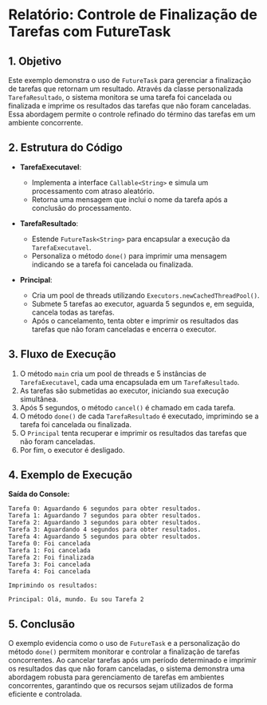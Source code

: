 # Relatório: Controle de Finalização de Tarefas com FutureTask

## 1. Objetivo
Este exemplo demonstra o uso de `FutureTask` para gerenciar a finalização de tarefas que retornam um resultado. Através da classe personalizada `TarefaResultado`, o sistema monitora se uma tarefa foi cancelada ou finalizada e imprime os resultados das tarefas que não foram canceladas. Essa abordagem permite o controle refinado do término das tarefas em um ambiente concorrente.

## 2. Estrutura do Código
- **TarefaExecutavel**:  
  - Implementa a interface `Callable<String>` e simula um processamento com atraso aleatório.
  - Retorna uma mensagem que inclui o nome da tarefa após a conclusão do processamento.

- **TarefaResultado**:  
  - Estende `FutureTask<String>` para encapsular a execução da `TarefaExecutavel`.
  - Personaliza o método `done()` para imprimir uma mensagem indicando se a tarefa foi cancelada ou finalizada.

- **Principal**:  
  - Cria um pool de threads utilizando `Executors.newCachedThreadPool()`.
  - Submete 5 tarefas ao executor, aguarda 5 segundos e, em seguida, cancela todas as tarefas.
  - Após o cancelamento, tenta obter e imprimir os resultados das tarefas que não foram canceladas e encerra o executor.

## 3. Fluxo de Execução
1. O método `main` cria um pool de threads e 5 instâncias de `TarefaExecutavel`, cada uma encapsulada em um `TarefaResultado`.
2. As tarefas são submetidas ao executor, iniciando sua execução simultânea.
3. Após 5 segundos, o método `cancel()` é chamado em cada tarefa.
4. O método `done()` de cada `TarefaResultado` é executado, imprimindo se a tarefa foi cancelada ou finalizada.
5. O `Principal` tenta recuperar e imprimir os resultados das tarefas que não foram canceladas.
6. Por fim, o executor é desligado.

## 4. Exemplo de Execução
**Saída do Console:**
```text
Tarefa 0: Aguardando 6 segundos para obter resultados.
Tarefa 1: Aguardando 7 segundos para obter resultados.
Tarefa 2: Aguardando 3 segundos para obter resultados.
Tarefa 3: Aguardando 4 segundos para obter resultados.
Tarefa 4: Aguardando 5 segundos para obter resultados.
Tarefa 0: Foi cancelada
Tarefa 1: Foi cancelada
Tarefa 2: Foi finalizada
Tarefa 3: Foi cancelada
Tarefa 4: Foi cancelada

Imprimindo os resultados:

Principal: Olá, mundo. Eu sou Tarefa 2
```

## 5. Conclusão
O exemplo evidencia como o uso de `FutureTask` e a personalização do método `done()` permitem monitorar e controlar a finalização de tarefas concorrentes. Ao cancelar tarefas após um período determinado e imprimir os resultados das que não foram canceladas, o sistema demonstra uma abordagem robusta para gerenciamento de tarefas em ambientes concorrentes, garantindo que os recursos sejam utilizados de forma eficiente e controlada.
